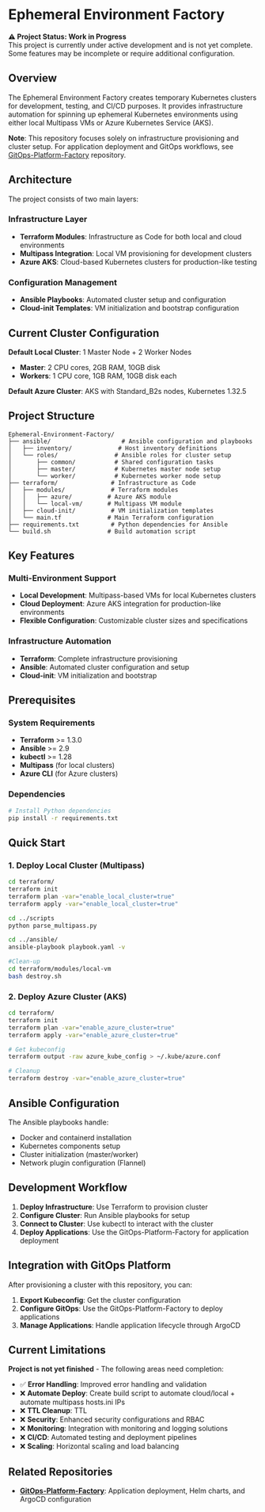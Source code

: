 # Ephemeral Environment Factory

**⚠️ Project Status: Work in Progress**  
This project is currently under active development and is not yet complete. Some features may be incomplete or require additional configuration.

## Overview

The Ephemeral Environment Factory creates temporary Kubernetes clusters for development, testing, and CI/CD purposes. It provides infrastructure automation for spinning up ephemeral Kubernetes environments using either local Multipass VMs or Azure Kubernetes Service (AKS).

**Note**: This repository focuses solely on infrastructure provisioning and cluster setup. For application deployment and GitOps workflows, see [GitOps-Platform-Factory](https://github.com/vladcalo/GitOps-Platform-Factory) repository.

## Architecture

The project consists of two main layers:

### Infrastructure Layer

- **Terraform Modules**: Infrastructure as Code for both local and cloud environments
- **Multipass Integration**: Local VM provisioning for development clusters
- **Azure AKS**: Cloud-based Kubernetes clusters for production-like testing

### Configuration Management

- **Ansible Playbooks**: Automated cluster setup and configuration
- **Cloud-init Templates**: VM initialization and bootstrap configuration

## Current Cluster Configuration

**Default Local Cluster**: 1 Master Node + 2 Worker Nodes

- **Master**: 2 CPU cores, 2GB RAM, 10GB disk
- **Workers**: 1 CPU core, 1GB RAM, 10GB disk each

**Default Azure Cluster**: AKS with Standard_B2s nodes, Kubernetes 1.32.5

## Project Structure

```
Ephemeral-Environment-Factory/
├── ansible/                    # Ansible configuration and playbooks
│   ├── inventory/             # Host inventory definitions
│   └── roles/                # Ansible roles for cluster setup
│       ├── common/           # Shared configuration tasks
│       ├── master/           # Kubernetes master node setup
│       └── worker/           # Kubernetes worker node setup
├── terraform/               # Infrastructure as Code
│   ├── modules/             # Terraform modules
│   │   ├── azure/          # Azure AKS module
│   │   └── local-vm/       # Multipass VM module
│   ├── cloud-init/          # VM initialization templates
│   └── main.tf             # Main Terraform configuration
├── requirements.txt         # Python dependencies for Ansible
└── build.sh                # Build automation script
```

## Key Features

### Multi-Environment Support

- **Local Development**: Multipass-based VMs for local Kubernetes clusters
- **Cloud Deployment**: Azure AKS integration for production-like environments
- **Flexible Configuration**: Customizable cluster sizes and specifications

### Infrastructure Automation

- **Terraform**: Complete infrastructure provisioning
- **Ansible**: Automated cluster configuration and setup
- **Cloud-init**: VM initialization and bootstrap

## Prerequisites

### System Requirements

- **Terraform** >= 1.3.0
- **Ansible** >= 2.9
- **kubectl** >= 1.28
- **Multipass** (for local clusters)
- **Azure CLI** (for Azure clusters)

### Dependencies

```bash
# Install Python dependencies
pip install -r requirements.txt
```

## Quick Start

### 1. Deploy Local Cluster (Multipass)

```bash
cd terraform/
terraform init
terraform plan -var="enable_local_cluster=true"
terraform apply -var="enable_local_cluster=true"

cd ../scripts
python parse_multipass.py

cd ../ansible/
ansible-playbook playbook.yaml -v

#Clean-up
cd terraform/modules/local-vm
bash destroy.sh
```

### 2. Deploy Azure Cluster (AKS)

```bash
cd terraform/
terraform init
terraform plan -var="enable_azure_cluster=true"
terraform apply -var="enable_azure_cluster=true"

# Get kubeconfig
terraform output -raw azure_kube_config > ~/.kube/azure.conf

# Cleanup
terraform destroy -var="enable_azure_cluster=true"
```

## Ansible Configuration

The Ansible playbooks handle:

- Docker and containerd installation
- Kubernetes components setup
- Cluster initialization (master/worker)
- Network plugin configuration (Flannel)

## Development Workflow

1. **Deploy Infrastructure**: Use Terraform to provision cluster
2. **Configure Cluster**: Run Ansible playbooks for setup
3. **Connect to Cluster**: Use kubectl to interact with the cluster
4. **Deploy Applications**: Use the GitOps-Platform-Factory for application deployment

## Integration with GitOps Platform

After provisioning a cluster with this repository, you can:

1. **Export Kubeconfig**: Get the cluster configuration
2. **Configure GitOps**: Use the GitOps-Platform-Factory to deploy applications
3. **Manage Applications**: Handle application lifecycle through ArgoCD

## Current Limitations

**Project is not yet finished** - The following areas need completion:

- ✅ **Error Handling**: Improved error handling and validation
- ❌ **Automate Deploy**: Create build script to automate cloud/local + automate multipass hosts.ini IPs
- ❌ **TTL Cleanup**: TTL
- ❌ **Security**: Enhanced security configurations and RBAC
- ❌ **Monitoring**: Integration with monitoring and logging solutions
- ❌ **CI/CD**: Automated testing and deployment pipelines
- ❌ **Scaling**: Horizontal scaling and load balancing

## Related Repositories

- **[GitOps-Platform-Factory](https://github.com/vladcalo/GitOps-Platform-Factory)**: Application deployment, Helm charts, and ArgoCD configuration
